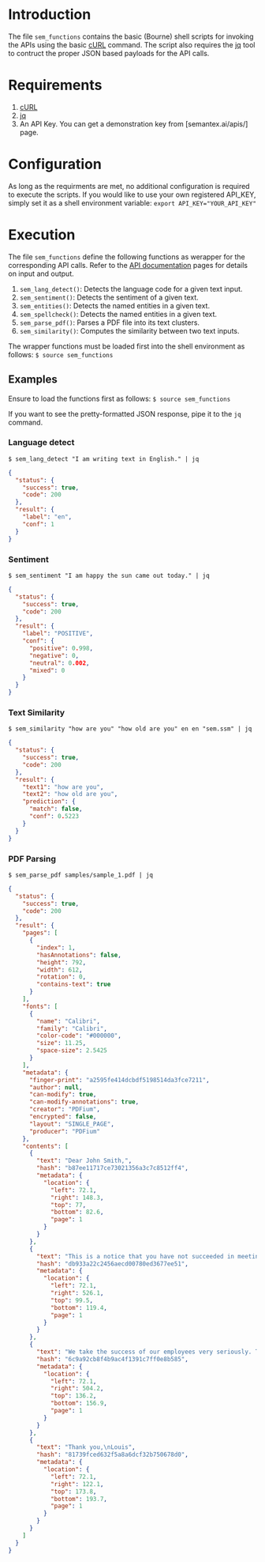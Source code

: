 # Introduction
The file `sem_functions` contains the basic (Bourne) shell scripts for invoking the APIs using 
the basic [cURL](https://curl.se/) command. The script also requires the [jq](https://stedolan.github.io/jq/) tool
to contruct the proper JSON based payloads for the API calls.

# Requirements
1. [cURL](https://curl.se/)
2. [jq](https://stedolan.github.io/jq/)
3. An API Key. You can get a demonstration key from [semantex.ai/apis/] page.

# Configuration
As long as the requirments are met, no additional configuration is required to execute the scripts.
If you would like to use your own registered API_KEY, simply set it as a shell environment variable:
`export API_KEY="YOUR_API_KEY"`

# Execution
The file `sem_functions` define the following functions as werapper for the corresponding API calls. 
Refer to the [API documentation](semantex.ai/apis/) pages for details on input and output. 
1. `sem_lang_detect()`: Detects the language code for a given text input.
2. `sem_sentiment()`: Detects the sentiment of a given text.
3. `sem_entities()`: Detects the named entities in a given text.
4. `sem_spellcheck()`: Detects the named entities in a given text.
5. `sem_parse_pdf()`: Parses a PDF file into its text clusters.
6. `sem_similarity()`: Computes the similarity between two text inputs.

The wrapper functions must be loaded first into the shell environment as follows:
```$ source sem_functions```

## Examples
Ensure to load the functions first as follows:
```$ source sem_functions```

If you want to see the pretty-formatted JSON response, pipe it to the `jq` command.

### Language detect
```
$ sem_lang_detect "I am writing text in English." | jq 
```
```json
{
  "status": {
    "success": true,
    "code": 200
  },
  "result": {
    "label": "en",
    "conf": 1
  }
}
```

### Sentiment
```
$ sem_sentiment "I am happy the sun came out today." | jq 
```
```json
{
  "status": {
    "success": true,
    "code": 200
  },
  "result": {
    "label": "POSITIVE",
    "conf": {
      "positive": 0.998,
      "negative": 0,
      "neutral": 0.002,
      "mixed": 0
    }
  }
}
```

### Text Similarity
```
$ sem_similarity "how are you" "how old are you" en en "sem.ssm" | jq 
```
```json
{
  "status": {
    "success": true,
    "code": 200
  },
  "result": {
    "text1": "how are you",
    "text2": "how old are you",
    "prediction": {
      "match": false,
      "conf": 0.5223
    }
  }
}
```

### PDF Parsing
```
$ sem_parse_pdf samples/sample_1.pdf | jq 
```
```json
{
  "status": {
    "success": true,
    "code": 200
  },
  "result": {
    "pages": [
      {
        "index": 1,
        "hasAnnotations": false,
        "height": 792,
        "width": 612,
        "rotation": 0,
        "contains-text": true
      }
    ],
    "fonts": [
      {
        "name": "Calibri",
        "family": "Calibri",
        "color-code": "#000000",
        "size": 11.25,
        "space-size": 2.5425
      }
    ],
    "metadata": {
      "finger-print": "a2595fe414dcbdf5198514da3fce7211",
      "author": null,
      "can-modify": true,
      "can-modify-annotations": true,
      "creator": "PDFium",
      "encrypted": false,
      "layout": "SINGLE_PAGE",
      "producer": "PDFium"
    },
    "contents": [
      {
        "text": "Dear John Smith,",
        "hash": "b87ee11717ce73021356a3c7c8512ff4",
        "metadata": {
          "location": {
            "left": 72.1,
            "right": 148.3,
            "top": 77,
            "bottom": 82.6,
            "page": 1
          }
        }
      },
      {
        "text": "This is a notice that you have not succeeded in meeting your sales goals this month. Continuation of a\nfailure to perform adequately will result in a formal warning.",
        "hash": "db933a22c2456aecd00780ed3677ee51",
        "metadata": {
          "location": {
            "left": 72.1,
            "right": 526.1,
            "top": 99.5,
            "bottom": 119.4,
            "page": 1
          }
        }
      },
      {
        "text": "We take the success of our employees very seriously. Therefore, we will be requiring you to take\nadditional training before your next assignment.",
        "hash": "6c9a92cb8f4b9ac4f1391c7ff0e8b585",
        "metadata": {
          "location": {
            "left": 72.1,
            "right": 504.2,
            "top": 136.2,
            "bottom": 156.9,
            "page": 1
          }
        }
      },
      {
        "text": "Thank you,\nLouis",
        "hash": "81739fced632f5a8a6dcf32b750678d0",
        "metadata": {
          "location": {
            "left": 72.1,
            "right": 122.1,
            "top": 173.8,
            "bottom": 193.7,
            "page": 1
          }
        }
      }
    ]
  }
}
```
